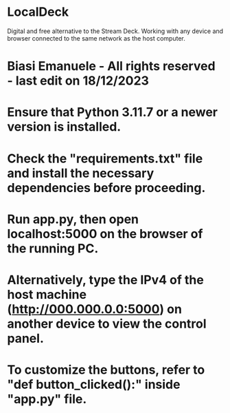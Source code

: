 # LocalDeck
Digital and free alternative to the Stream Deck. Working with any device and browser connected to the same network as the host computer.

# Biasi Emanuele - All rights reserved - last edit on 18/12/2023

# Ensure that Python 3.11.7 or a newer version is installed.
# Check the "requirements.txt" file and install the necessary dependencies before proceeding.

# Run app.py, then open localhost:5000 on the browser of the running PC.
# Alternatively, type the IPv4 of the host machine (http://000.000.0.0:5000) on another device to view the control panel.

# To customize the buttons, refer to "def button_clicked():" inside "app.py" file.
